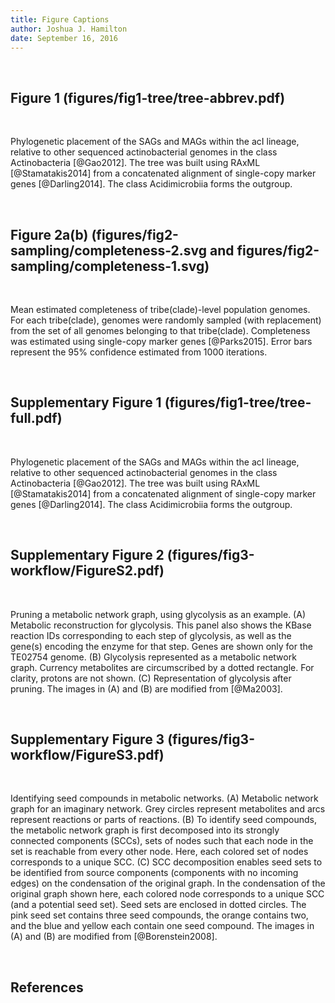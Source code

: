 ```yaml
---
title: Figure Captions
author: Joshua J. Hamilton
date: September 16, 2016
---
```


&nbsp;

## Figure 1 (figures/fig1-tree/tree-abbrev.pdf)

&nbsp;

Phylogenetic placement of the SAGs and MAGs within the acI lineage, relative to other sequenced actinobacterial genomes in the class Actinobacteria [@Gao2012]. The tree was built using RAxML [@Stamatakis2014] from a concatenated alignment of single-copy marker genes [@Darling2014]. The class Acidimicrobiia forms the outgroup.

&nbsp;

## Figure 2a(b) (figures/fig2-sampling/completeness-2.svg and figures/fig2-sampling/completeness-1.svg)

&nbsp;

Mean estimated completeness of tribe(clade)-level population genomes. For each tribe(clade), genomes were randomly sampled (with replacement) from the set of all genomes belonging to that tribe(clade). Completeness was estimated using single-copy marker genes [@Parks2015]. Error bars represent the 95% confidence estimated from 1000 iterations.

&nbsp;

## Supplementary Figure 1 (figures/fig1-tree/tree-full.pdf)

&nbsp;

Phylogenetic placement of the SAGs and MAGs within the acI lineage, relative to other sequenced actinobacterial genomes in the class Actinobacteria [@Gao2012]. The tree was built using RAxML [@Stamatakis2014] from a concatenated alignment of single-copy marker genes [@Darling2014]. The class Acidimicrobiia forms the outgroup.

&nbsp;

## Supplementary Figure 2 (figures/fig3-workflow/FigureS2.pdf)

&nbsp;

Pruning a metabolic network graph, using glycolysis as an example. (A) Metabolic reconstruction for glycolysis. This panel also shows the KBase reaction IDs corresponding to each step of glycolysis, as well as the gene(s) encoding the enzyme for that step. Genes are shown only for the TE02754 genome. (B) Glycolysis represented as a metabolic network graph. Currency metabolites are circumscribed by a dotted rectangle. For clarity, protons are not shown. (C) Representation of glycolysis after pruning. The images in (A) and (B) are modified from [@Ma2003].

&nbsp;

## Supplementary Figure 3 (figures/fig3-workflow/FigureS3.pdf)

&nbsp;

Identifying seed compounds in metabolic networks. (A) Metabolic network graph for an imaginary network. Grey circles represent metabolites and arcs represent reactions or parts of reactions. (B) To identify seed compounds, the metabolic network graph is first decomposed into its strongly connected components (SCCs), sets of nodes such that each node in the set is reachable from every other node. Here, each colored set of nodes corresponds to a unique SCC. (C) SCC decomposition enables seed sets to be identified from source components (components with no incoming edges) on the condensation of the original graph. In the condensation of the original graph shown here, each colored node corresponds to a unique SCC (and a potential seed set). Seed sets are enclosed in dotted circles. The pink seed set contains three seed compounds, the orange contains two, and the blue and yellow each contain one seed compound. The images in (A) and (B) are modified from [@Borenstein2008].

&nbsp;

## References

&nbsp;
